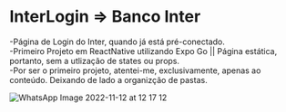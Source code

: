 # InterLogin => Banco Inter

-Página de Login do Inter, quando já está pré-conectado. <br>
-Primeiro Projeto em ReactNative utilizando Expo Go || Página estática, portanto, sem a utlização de states ou props. <br>
-Por ser o primeiro projeto, atentei-me, exclusivamente, apenas ao conteúdo. Deixando de lado a organizção de pastas.

![WhatsApp Image 2022-11-12 at 12 17 12](https://user-images.githubusercontent.com/102633340/201481296-cb87c3b3-1849-425a-aa69-b85782e1a086.jpeg)
